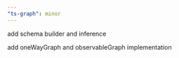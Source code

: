 ```yaml
---
"ts-graph": minor
---
```

add schema builder and inference

add oneWayGraph and observableGraph implementation
